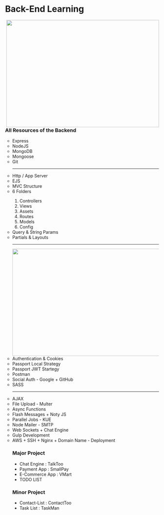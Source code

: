 <h1> Back-End Learning </h1>
<img src = "https://media.tenor.com/NOYF3f82b_gAAAAC/programmer.gif" height="350" width="500" align="right">
<h3>All Resources of the Backend</h3> 
<ul type="circle">
<li>Express</li>
<li>NodeJS</li>
<li>MongoDB </li>
<li>Mongoose</li>
<li>Git</li>
<hr>
  
<li>Http / App Server</li>
<li>EJS</li>
<li>MVC Structure</li>
<li>6 Folders</li>
  <ol type="1">
    <li>Controllers</li>
    <li>Views</li>
    <li>Assets</li>
    <li>Routes</li>
    <li>Models</li>
    <li>Config</li>
  </ol>
<li>Query & String Params</li>
<li>Partials & Layouts</li>
<hr>
<img src = "https://camo.githubusercontent.com/cae12fddd9d6982901d82580bdf321d81fb299141098ca1c2d4891870827bf17/68747470733a2f2f6d69726f2e6d656469756d2e636f6d2f6d61782f313336302f302a37513379765349765f7430696f4a2d5a2e676966" height="350" width="500" align="right">

<li>Authentication & Cookies</li>
<li>Passport Local Strategy</li>
<li>Passport JWT Startegy</li>
<li>Postman</li>
<li>Social Auth - Google + GitHub</li>
<li>SASS</li>
<hr>

<li>AJAX</li>
<li>File Upload - Multer</li>
<li>Async Functions</li>
<li>Flash Messages + Noty JS </li>
<li>Parallel Jobs - KUE</li>
<li>Node Mailer - SMTP</li>
<li>Web Sockets + Chat Engine</li>
<li>Gulp Development</li>
<li>AWS + SSH + Nginx + Domain Name - Deployment</li>
<h3>Major Project</h3>
<ul type="disc">
  <li>Chat Engine : TalkToo</li>
  <li>Payment App : SmallPay</li>
  <li>E-Commerce App : VMart</li>
  <li>TODO LIST </li>
</ul>

<h3>Minor Project</h3>
<ul type="disc">
  <li>Contact-List : ContactToo</li>
  <li>Task List : TaskMan</li>
</ul>
</ul>
